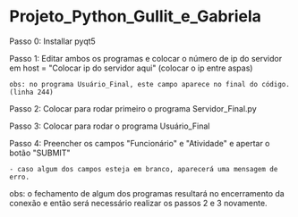 # Projeto_Python_Gullit_e_Gabriela

Passo 0: Installar pyqt5

Passo 1: Editar ambos os programas e colocar o número de ip do servidor em host = "Colocar ip do servidor aqui" (colocar o ip entre aspas)

	obs: no programa Usuário_Final, este campo aparece no final do código.(linha 244)

Passo 2: Colocar para rodar primeiro o programa Servidor_Final.py

Passo 3: Colocar para rodar o programa Usuário_Final

Passo 4: Preencher os campos "Funcionário" e "Atividade" e apertar o botão "SUBMIT"
	
	- caso algum dos campos esteja em branco, aparecerá uma mensagem de erro.

obs: o fechamento de algum dos programas resultará no encerramento da conexão e então será necessário realizar os passos 2 e 3 novamente.
